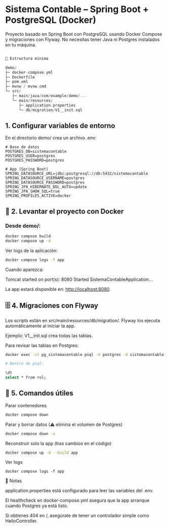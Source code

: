 # Sistema Contable – Spring Boot + PostgreSQL (Docker)

Proyecto basado en Spring Boot con PostgreSQL usando Docker Compose y migraciones con Flyway.
No necesitas tener Java ni Postgres instalados en tu máquina.

``` swift

📁 Estructura mínima

demo/
├─ docker-compose.yml
├─ Dockerfile
├─ pom.xml
├─ mvnw / mvnw.cmd
└─ src/
   ├─ main/java/com/example/demo/...
   └─ main/resources/
      ├─ application.properties
      └─ db/migration/V1__init.sql
```

## 1. Configurar variables de entorno

En el directorio demo/ crea un archivo .env:

``` env
# Base de datos
POSTGRES_DB=sistemacontable
POSTGRES_USER=postgres
POSTGRES_PASSWORD=postgres

# App (Spring Boot)
SPRING_DATASOURCE_URL=jdbc:postgresql://db:5432/sistemacontable
SPRING_DATASOURCE_USERNAME=postgres
SPRING_DATASOURCE_PASSWORD=postgres
SPRING_JPA_HIBERNATE_DDL_AUTO=update
SPRING_JPA_SHOW_SQL=true
SPRING_PROFILES_ACTIVE=docker
```

## 🐳 2. Levantar el proyecto con Docker

### Desde demo/:

``` bash
docker compose build
docker compose up -d
```

Ver logs de la aplicación:

``` bash
docker compose logs -f app
```

Cuando aparezca:

Tomcat started on port(s): 8080
Started SistemaContableApplication...

La app estará disponible en: [http://localhost:8080](http://localhost:8080).

## 🗄️ 4. Migraciones con Flyway

Los scripts están en src/main/resources/db/migration/.
Flyway los ejecuta automáticamente al iniciar la app.

Ejemplo: V1__init.sql crea todas las tablas.

Para revisar las tablas en Postgres:

``` bash
docker exec -it pg_sistemacontable psql -U postgres -d sistemacontable

# Dentro de psql:

\dt
select * from rol;
```

## 🔧 5. Comandos útiles

Parar contenedores

``` bash
docker compose down
```

Parar y borrar datos (⚠️ elimina el volumen de Postgres)

``` bash
docker compose down -v
```

Reconstruir solo la app (tras cambios en el código)

``` bash
docker compose up -d --build app
```

Ver logs

``` bsah
docker compose logs -f app
```

📌 Notas

application.properties está configurado para leer las variables del .env.

El healthcheck en docker-compose.yml asegura que la app arranque cuando Postgres ya está listo.

Si obtienes 404 en /, asegúrate de tener un controlador simple como HelloController.